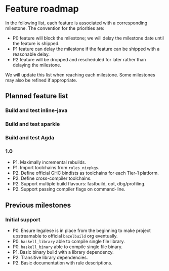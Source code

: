 # Feature roadmap

In the following list, each feature is associated with a corresponding
milestone. The convention for the priorities are:

* P0 feature will block the milestone; we will delay the milestone
  date until the feature is shipped.
* P1 feature can delay the milestone if the feature can be shipped
  with a reasonable delay.
* P2 feature will be dropped and rescheduled for later rather than
  delaying the milestone.

We will update this list when reaching each milestone. Some milestones
may also be refined if appropriate.

## Planned feature list

### Build and test inline-java

### Build and test sparkle

### Build and test Agda

### 1.0

* P1. Maximally incremental rebuilds.
* P1. Import toolchains from `rules_nixpkgs`.
* P2. Define official GHC bindists as toolchains for each Tier-1
  platform.
* P2. Define cross-compiler toolchains.
* P2. Support multiple build flavours: fastbuild, opt, dbg/profiling.
* P2. Support passing compiler flags on command-line.

## Previous milestones

### Initial support

* P0. Ensure legalese is in place from the beginning to make project
  upstreamable to official `bazelbuild` org eventually.
* P0. `haskell_library` able to compile single file library.
* P0. `haskell_binary` able to compile single file binary.
* P1. Basic binary build with a library dependency.
* P2. Transitive library dependencies.
* P2. Basic documentation with rule descriptions.

